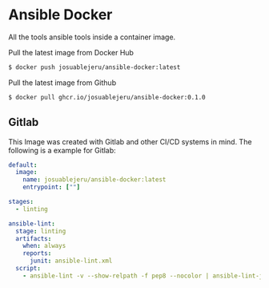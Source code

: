 # Ansible Docker

All the tools ansible tools inside a container image.

Pull the latest image from Docker Hub
```bash
$ docker push josuablejeru/ansible-docker:latest
```

Pull the latest image from Github
```bash
$ docker pull ghcr.io/josuablejeru/ansible-docker:0.1.0
```


## Gitlab
This Image was created with Gitlab and other CI/CD systems in mind.
The following is a example for Gitlab:

```yaml
default:
  image: 
    name: josuablejeru/ansible-docker:latest
    entrypoint: [""]

stages:
  - linting

ansible-lint:
  stage: linting
  artifacts:
    when: always
    reports:
      junit: ansible-lint.xml
  script:
    - ansible-lint -v --show-relpath -f pep8 --nocolor | ansible-lint-junit -o ansible-lint.xml
```

